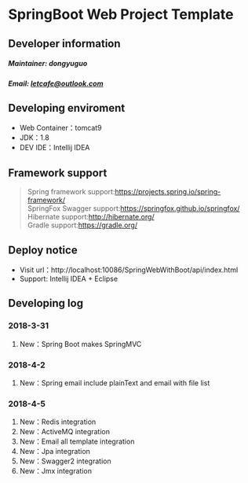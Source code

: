 # SpringBoot Web Project Template
## Developer information
##### Maintainer: dongyuguo
##### Email: letcafe@outlook.com
## Developing enviroment
+ Web Container：tomcat9
+ JDK：1.8
+ DEV IDE：Intellij IDEA
## Framework support
>Spring framework support:https://projects.spring.io/spring-framework/  
>SpringFox Swagger support:https://springfox.github.io/springfox/  
>Hibernate support:http://hibernate.org/  
>Gradle support:https://gradle.org/

## Deploy notice
+ Visit url：http://localhost:10086/SpringWebWithBoot/api/index.html
+ Support: Intellij IDEA + Eclipse

## Developing log
### 2018-3-31 
1. New：Spring Boot makes SpringMVC

### 2018-4-2 
1. New：Spring email include plainText and email with file list

### 2018-4-5 
1. New：Redis integration
2. New：ActiveMQ integration
3. New：Email all template integration
4. New：Jpa integration
5. New：Swagger2 integration
6. New：Jmx integration

